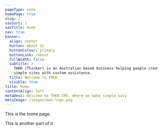 ```yaml
---
pageType: none
homePage: true
slug: /
navSort: 1
navTitle: Home
nav: true
banner:
  align: center
  button: About Us
  buttonColour: primary
  buttonLink: /about
  fullWidth: false
  subtitle: >-
    THKR (Thinker) is an Australian based business helping people create fast,
    simple sites with custom assistance.
  title: Welcome to THKR
  visible: true
title: Home
contentAlign: left
metaDesc: Welcome to THKR CMS. Where we make simple easy
metaImage: /images/mas-logo.png
---
```

<p>This is the home page. </p>
<p>This is another part of it</p>
